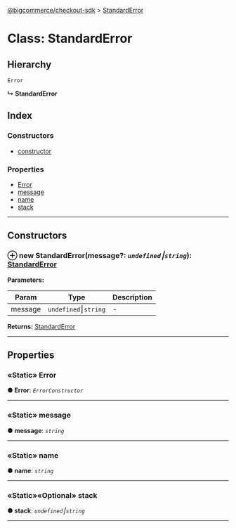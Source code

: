 [@bigcommerce/checkout-sdk](../README.md) > [StandardError](../classes/standarderror.md)



# Class: StandardError

## Hierarchy


 `Error`

**↳ StandardError**







## Index

### Constructors

* [constructor](standarderror.md#constructor)


### Properties

* [Error](standarderror.md#error)
* [message](standarderror.md#message)
* [name](standarderror.md#name)
* [stack](standarderror.md#stack)



---
## Constructors
<a id="constructor"></a>


### ⊕ **new StandardError**(message?: *`undefined`⎮`string`*): [StandardError](standarderror.md)





**Parameters:**

| Param | Type | Description |
| ------ | ------ | ------ |
| message | `undefined`⎮`string`   |  - |





**Returns:** [StandardError](standarderror.md)

---


## Properties
<a id="error"></a>

### «Static» Error

**●  Error**:  *`ErrorConstructor`* 






___

<a id="message"></a>

### «Static» message

**●  message**:  *`string`* 






___

<a id="name"></a>

### «Static» name

**●  name**:  *`string`* 






___

<a id="stack"></a>

### «Static»«Optional» stack

**●  stack**:  *`undefined`⎮`string`* 






___


